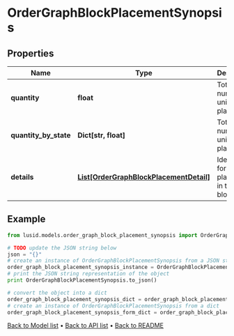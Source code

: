 # OrderGraphBlockPlacementSynopsis


## Properties
Name | Type | Description | Notes
------------ | ------------- | ------------- | -------------
**quantity** | **float** | Total number of units placed. | 
**quantity_by_state** | **Dict[str, float]** | Total number of units placed. | [optional] 
**details** | [**List[OrderGraphBlockPlacementDetail]**](OrderGraphBlockPlacementDetail.md) | Identifiers for each placement in this block. | 

## Example

```python
from lusid.models.order_graph_block_placement_synopsis import OrderGraphBlockPlacementSynopsis

# TODO update the JSON string below
json = "{}"
# create an instance of OrderGraphBlockPlacementSynopsis from a JSON string
order_graph_block_placement_synopsis_instance = OrderGraphBlockPlacementSynopsis.from_json(json)
# print the JSON string representation of the object
print OrderGraphBlockPlacementSynopsis.to_json()

# convert the object into a dict
order_graph_block_placement_synopsis_dict = order_graph_block_placement_synopsis_instance.to_dict()
# create an instance of OrderGraphBlockPlacementSynopsis from a dict
order_graph_block_placement_synopsis_form_dict = order_graph_block_placement_synopsis.from_dict(order_graph_block_placement_synopsis_dict)
```
[Back to Model list](../README.md#documentation-for-models) &#8226; [Back to API list](../README.md#documentation-for-api-endpoints) &#8226; [Back to README](../README.md)


